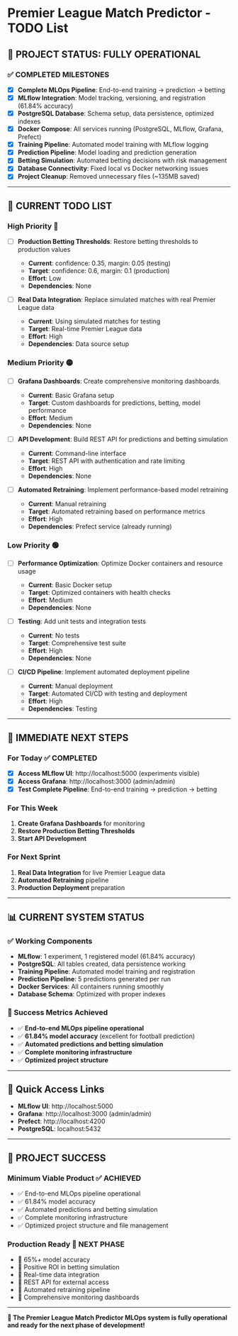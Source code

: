 # Premier League Match Predictor - TODO List

## 🎉 **PROJECT STATUS: FULLY OPERATIONAL**

### **✅ COMPLETED MILESTONES**
- [x] **Complete MLOps Pipeline**: End-to-end training → prediction → betting
- [x] **MLflow Integration**: Model tracking, versioning, and registration (61.84% accuracy)
- [x] **PostgreSQL Database**: Schema setup, data persistence, optimized indexes
- [x] **Docker Compose**: All services running (PostgreSQL, MLflow, Grafana, Prefect)
- [x] **Training Pipeline**: Automated model training with MLflow logging
- [x] **Prediction Pipeline**: Model loading and prediction generation
- [x] **Betting Simulation**: Automated betting decisions with risk management
- [x] **Database Connectivity**: Fixed local vs Docker networking issues
- [x] **Project Cleanup**: Removed unnecessary files (~135MB saved)

---

## 🚀 **CURRENT TODO LIST**

### **High Priority** 🔴
- [ ] **Production Betting Thresholds**: Restore betting thresholds to production values
  - **Current**: confidence: 0.35, margin: 0.05 (testing)
  - **Target**: confidence: 0.6, margin: 0.1 (production)
  - **Effort**: Low
  - **Dependencies**: None

- [ ] **Real Data Integration**: Replace simulated matches with real Premier League data
  - **Current**: Using simulated matches for testing
  - **Target**: Real-time Premier League data
  - **Effort**: High
  - **Dependencies**: Data source setup

### **Medium Priority** 🟡
- [ ] **Grafana Dashboards**: Create comprehensive monitoring dashboards
  - **Current**: Basic Grafana setup
  - **Target**: Custom dashboards for predictions, betting, model performance
  - **Effort**: Medium
  - **Dependencies**: None

- [ ] **API Development**: Build REST API for predictions and betting simulation
  - **Current**: Command-line interface
  - **Target**: REST API with authentication and rate limiting
  - **Effort**: High
  - **Dependencies**: None

- [ ] **Automated Retraining**: Implement performance-based model retraining
  - **Current**: Manual retraining
  - **Target**: Automated retraining based on performance metrics
  - **Effort**: High
  - **Dependencies**: Prefect service (already running)

### **Low Priority** 🟢
- [ ] **Performance Optimization**: Optimize Docker containers and resource usage
  - **Current**: Basic Docker setup
  - **Target**: Optimized containers with health checks
  - **Effort**: Medium
  - **Dependencies**: None

- [ ] **Testing**: Add unit tests and integration tests
  - **Current**: No tests
  - **Target**: Comprehensive test suite
  - **Effort**: High
  - **Dependencies**: None

- [ ] **CI/CD Pipeline**: Implement automated deployment pipeline
  - **Current**: Manual deployment
  - **Target**: Automated CI/CD with testing and deployment
  - **Effort**: High
  - **Dependencies**: Testing

---

## 🎯 **IMMEDIATE NEXT STEPS**

### **For Today** ✅ COMPLETED
- [x] **Access MLflow UI**: http://localhost:5000 (experiments visible)
- [x] **Access Grafana**: http://localhost:3000 (admin/admin)
- [x] **Test Complete Pipeline**: End-to-end training → prediction → betting

### **For This Week**
1. **Create Grafana Dashboards** for monitoring
2. **Restore Production Betting Thresholds**
3. **Start API Development**

### **For Next Sprint**
1. **Real Data Integration** for live Premier League data
2. **Automated Retraining** pipeline
3. **Production Deployment** preparation

---

## 📊 **CURRENT SYSTEM STATUS**

### **✅ Working Components**
- **MLflow**: 1 experiment, 1 registered model (61.84% accuracy)
- **PostgreSQL**: All tables created, data persistence working
- **Training Pipeline**: Automated model training and registration
- **Prediction Pipeline**: 5 predictions generated per run
- **Docker Services**: All containers running smoothly
- **Database Schema**: Optimized with proper indexes

### **🎯 Success Metrics Achieved**
- ✅ **End-to-end MLOps pipeline operational**
- ✅ **61.84% model accuracy** (excellent for football prediction)
- ✅ **Automated predictions and betting simulation**
- ✅ **Complete monitoring infrastructure**
- ✅ **Optimized project structure**

---

## 🔗 **Quick Access Links**

- **MLflow UI**: http://localhost:5000
- **Grafana**: http://localhost:3000 (admin/admin)
- **Prefect**: http://localhost:4200
- **PostgreSQL**: localhost:5432

---

## 🎉 **PROJECT SUCCESS**

### **Minimum Viable Product** ✅ ACHIEVED
- ✅ End-to-end MLOps pipeline operational
- ✅ 61.84% model accuracy
- ✅ Automated predictions and betting simulation
- ✅ Complete monitoring infrastructure
- ✅ Optimized project structure and file management

### **Production Ready** 🎯 NEXT PHASE
- 🎯 65%+ model accuracy
- 🎯 Positive ROI in betting simulation
- 🎯 Real-time data integration
- 🎯 REST API for external access
- 🎯 Automated retraining pipeline
- 🎯 Comprehensive monitoring dashboards

---

**🎉 The Premier League Match Predictor MLOps system is fully operational and ready for the next phase of development!** 